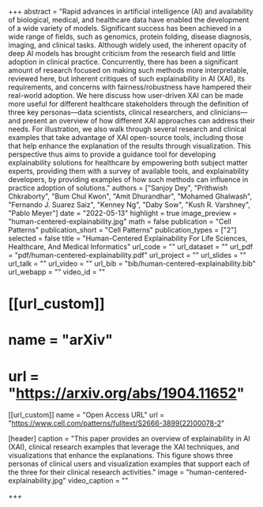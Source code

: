 +++
abstract = "Rapid advances in artificial intelligence (AI) and availability of biological, medical, and healthcare data have enabled the development of a wide variety of models. Significant success has been achieved in a wide range of fields, such as genomics, protein folding, disease diagnosis, imaging, and clinical tasks. Although widely used, the inherent opacity of deep AI models has brought criticism from the research field and little adoption in clinical practice. Concurrently, there has been a significant amount of research focused on making such methods more interpretable, reviewed here, but inherent critiques of such explainability in AI (XAI), its requirements, and concerns with fairness/robustness have hampered their real-world adoption. We here discuss how user-driven XAI can be made more useful for different healthcare stakeholders through the definition of three key personas—data scientists, clinical researchers, and clinicians—and present an overview of how different XAI approaches can address their needs. For illustration, we also walk through several research and clinical examples that take advantage of XAI open-source tools, including those that help enhance the explanation of the results through visualization. This perspective thus aims to provide a guidance tool for developing explainability solutions for healthcare by empowering both subject matter experts, providing them with a survey of available tools, and explainability developers, by providing examples of how such methods can influence in practice adoption of solutions."
authors = ["Sanjoy Dey", "Prithwish Chkraborty", "Bum Chul Kwon", "Amit Dhurandhar", "Mohamed Ghalwash", "Fernando J. Suarez Saiz", "Kenney Ng", "Daby Sow", "Kush R. Varshney", "Pablo Meyer"]
date = "2022-05-13"
highlight = true
image_preview = "human-centered-explainability.jpg"
math = false
publication = "Cell Patterns"
publication_short = "Cell Patterns"
publication_types = ["2"]
selected = false
title = "Human-Centered Explainability For Life Sciences, Healthcare, And Medical Informatics"
url_code = ""
url_dataset = ""
url_pdf = "pdf/human-centered-explainability.pdf"
url_project = ""
url_slides = ""
url_talk = ""
url_video = ""
url_bib = "bib/human-centered-explainability.bib"
url_webapp = ""
video_id = ""

# [[url_custom]]
# name = "arXiv"
# url = "https://arxiv.org/abs/1904.11652"

[[url_custom]]
name = "Open Access URL"
url = "https://www.cell.com/patterns/fulltext/S2666-3899(22)00078-2"


[header]
  caption = "This paper provides an overview of explainability in AI (XAI), clinical research examples that leverage the XAI techniques, and visualizations that enhance the explanations. This figure shows three personas of clinical users and visualization examples that support each of the three for their clinical research activities."
  image = "human-centered-explainability.jpg"
  video_caption = ""

+++
